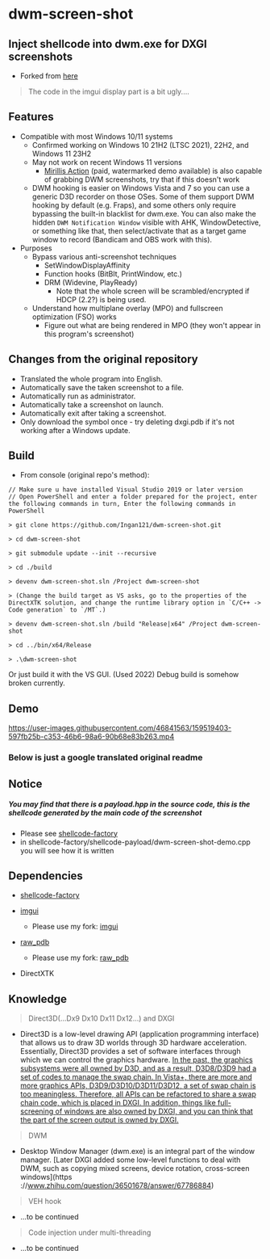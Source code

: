 # dwm-screen-shot
## Inject shellcode into dwm.exe for DXGI screenshots
* Forked from [here](https://github.com/lainswork/dwm-screen-shot)
> The code in the imgui display part is a bit ugly....
## Features

* Compatible with most Windows 10/11 systems
  * Confirmed working on Windows 10 21H2 (LTSC 2021), 22H2, and Windows 11 23H2
  * May not work on recent Windows 11 versions
    * [Mirillis Action](https://mirillis.com/en/products/action.html) (paid, watermarked demo available) is also capable of grabbing DWM screenshots, try that if this doesn't work
  * DWM hooking is easier on Windows Vista and 7 so you can use a generic D3D recorder on those OSes. Some of them support DWM hooking by default (e.g. Fraps), and some others only require bypassing the built-in blacklist for dwm.exe. You can also make the hidden `DWM Notification Window` visible with AHK, WindowDetective, or something like that, then select/activate that as a target game window to record (Bandicam and OBS work with this).
* Purposes
  * Bypass various anti-screenshot techniques
    * SetWindowDisplayAffinity
    * Function hooks (BitBlt, PrintWindow, etc.)
    * DRM (Widevine, PlayReady)
      * Note that the whole screen will be scrambled/encrypted if HDCP (2.2?) is being used.
  * Understand how multiplane overlay (MPO) and fullscreen optimization (FSO) works
    * Figure out what are being rendered in MPO (they won't appear in this program's screenshot)

## Changes from the original repository
* Translated the whole program into English.
* Automatically save the taken screenshot to a file.
* Automatically run as administrator.
* Automatically take a screenshot on launch.
* Automatically exit after taking a screenshot.
* Only download the symbol once - try deleting dxgi.pdb if it's not working after a Windows update.

## Build
* From console (original repo's method):
```shell
// Make sure u have installed Visual Studio 2019 or later version
// Open PowerShell and enter a folder prepared for the project, enter the following commands in turn, Enter the following commands in PowerShell

> git clone https://github.com/Ingan121/dwm-screen-shot.git

> cd dwm-screen-shot

> git submodule update --init --recursive

> cd ./build

> devenv dwm-screen-shot.sln /Project dwm-screen-shot

> (Change the build target as VS asks, go to the properties of the DirectXTK solution, and change the runtime library option in `C/C++ -> Code generation` to `/MT`.)

> devenv dwm-screen-shot.sln /build "Release|x64" /Project dwm-screen-shot

> cd ../bin/x64/Release

> .\dwm-screen-shot

````
Or just build it with the VS GUI. (Used 2022)
Debug build is somehow broken currently.

## Demo
https://user-images.githubusercontent.com/46841563/159519403-597fb25b-c353-46b6-98a6-90b68e83b263.mp4

### Below is just a google translated original readme
## Notice
##### You may find that there is a payload.hpp in the source code, this is the shellcode generated by the main code of the screenshot
- Please see [shellcode-factory](https://github.com/lainswork/shellcode-factory)
- in shellcode-factory/shellcode-payload/dwm-screen-shot-demo.cpp you will see how it is written
## Dependencies
- [shellcode-factory](https://github.com/lainswork/shellcode-factory)

- [imgui](https://github.com/ocornut/imgui)
  - Please use my fork: [imgui](https://github.com/lainswork/imgui)
- [raw_pdb](https://github.com/MolecularMatters/raw_pdb)
  - Please use my fork: [raw_pdb](https://github.com/lainswork/raw_pdb)
- DirectXTK

## Knowledge
> Direct3D(...Dx9 Dx10 Dx11 Dx12...) and DXGI
- Direct3D is a low-level drawing API (application programming interface) that allows us to draw 3D worlds through 3D hardware acceleration. Essentially, Direct3D provides a set of software interfaces through which we can control the graphics hardware.
[In the past, the graphics subsystems were all owned by D3D, and as a result, D3D8/D3D9 had a set of codes to manage the swap chain. In Vista+, there are more and more graphics APIs, D3D9/D3D10/D3D11/D3D12, a set of swap chain is too meaningless. Therefore, all APIs can be refactored to share a swap chain code, which is placed in DXGI. In addition, things like full-screening of windows are also owned by DXGI, and you can think that the part of the screen output is owned by DXGI. ](https://www.zhihu.com/question/36501678/answer/67786884)

> DWM
- Desktop Window Manager (dwm.exe) is an integral part of the window manager. [Later DXGI added some low-level functions to deal with DWM, such as copying mixed screens, device rotation, cross-screen windows](https ://www.zhihu.com/question/36501678/answer/67786884)

> VEH hook
- ...to be continued

> Code injection under multi-threading
- ...to be continued
